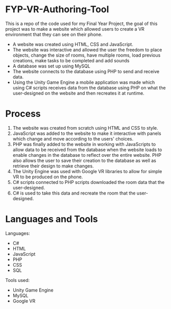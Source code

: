 # FYP-VR-Authoring-Tool
This is a repo of the code used for my Final Year Project, the goal of this project was to make a website which allowed users to create a VR environment that they can see on their phone.

* A website was created using HTML, CSS and JavaScript.
* The website was interactive and allowed the user the freedom to place objects, change the size of rooms, have multiple rooms, load previous creations, make tasks to be completed and add sounds
* A database was set up using MySQL
* The website connects to the database using PHP to send and receive data.
* Using the Unity Game Engine a mobile application was made which using C# scripts receives data from the database using PHP on what the user-designed on the website and then recreates it at runtime.
# Process
1. The website was created from scratch using HTML and CSS to style.
2. JavaScript was added to the website to make it interactive with panels which change and move according to the users' choices.
3. PHP was finally added to the website in working with JavaScripts to allow data to be received from the database when the website loads to enable changes in the database to reflect over the entire website. PHP also allows the user to save their creation to the database as well as retrieve their design to make changes.
4. The Unity Engine was used with Google VR libraries to allow for simple VR to be produced on the phone.
5. C# scripts connected to PHP scripts downloaded the room data that the user-designed.
6. C# is used to take this data and recreate the room that the user-designed.

# Languages and Tools

Languages:
* C#
* HTML
* JavaScript
* PHP
* CSS
* SQL

Tools used:

* Unity Game Engine
* MySQL
* Google VR
